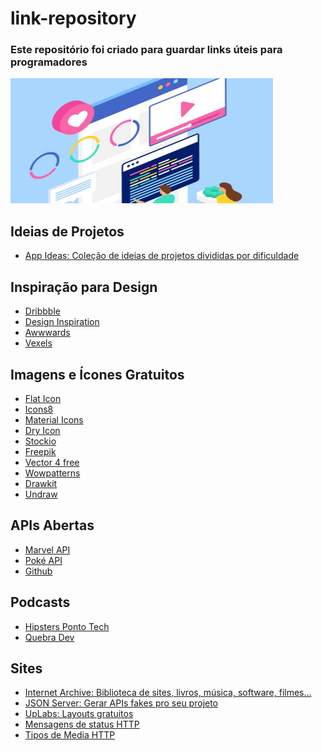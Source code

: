 # link-repository
<h3>Este repositório foi criado para guardar links úteis para programadores</h3>

<div><img src="images/teamWork.jpg" width="420" height="200"/></div>


## Ideias de Projetos
<ul>
  <li><a href="https://github.com/florinpop17/app-ideas" rel="nofollow">App Ideas: Coleção de ideias de projetos divididas por dificuldade</a></li>
</ul>

## Inspiração para Design
<ul>
  <li><a href="https://dribbble.com/" rel="nofollow">Dribbble</a></li>
  <li><a href="https://www.designspiration.com/" rel="nofollow">Design Inspiration</a></li>
  <li><a href="https://www.awwwards.com/" rel="nofollow">Awwwards</a></li>
  <li><a href="https://www.vexels.com/" rel="nofollow">Vexels</a></li>
</ul>

## Imagens e Ícones Gratuitos
<ul>
  <li><a href="https://www.flaticon.com/" rel="nofollow">Flat Icon</a></li>
  <li><a href="https://icons8.com.br/icons/set/popular%20icons" rel="nofollow">Icons8</a></li>
  <li><a href="https://material.io/resources/icons/?style=baseline" rel="nofollow">Material Icons</a></li>
  <li><a href="https://dryicons.com/" rel="nofollow">Dry Icon</a></li>
  <li><a href="https://www.stockio.com/" rel="nofollow">Stockio</a></li>
  <li><a href="https://br.freepik.com/" rel="nofollow">Freepik</a></li>
  <li><a href="https://www.vector4free.com/" rel="nofollow">Vector 4 free</a></li>
  <li><a href="https://www.wowpatterns.com/" rel="nofollow">Wowpatterns</a></li>
  <li><a href="https://www.drawkit.io/" rel="nofollow">Drawkit</a></li>
  <li><a href="https://undraw.co/illustrations" rel="nofollow">Undraw</a></li>
</ul>

## APIs Abertas
<ul>
  <li><a href="https://developer.marvel.com/docs/" rel="nofollow">Marvel API</a></li>
  <li><a href="https://pokeapi.co/" rel="nofollow">Poké API</a></li>
  <li><a href="https://api.github.com/users/carollira" rel="nofollow">Github</a></li>
</ul>

## Podcasts
<ul>
  <li><a href="https://hipsters.tech/" rel="nofollow">Hipsters Ponto Tech</a></li>
  <li><a href="https://quebradev.com.br/" rel="nofollow">Quebra Dev</a></li>
</ul>

## Sites
<ul>
  <li><a href="https://archive.org/" rel="nofollow">Internet Archive: Biblioteca de sites, livros, música, software, filmes...</a></li>
  <li><a href="https://github.com/typicode/json-server" rel="nofollow">JSON Server: Gerar APIs fakes pro seu projeto</a></li>
  <li><a href="https://www.uplabs.com/" rel="nofollow">UpLabs: Layouts gratuitos</a></li>
  <li><a href="https://www.w3schools.com/tags/ref_httpmessages.asp" rel="nofollow">Mensagens de status HTTP</a></li>
  <li><a href="https://developer.mozilla.org/en-US/docs/Web/HTTP/Basics_of_HTTP/MIME_types" rel="nofollow">Tipos de Media HTTP</a></li>
</ul>


<!--
<ul>
  <li><a href="" rel="nofollow"></a></li>
</ul>
-->
